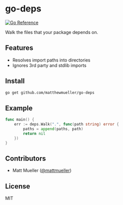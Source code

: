 # go-deps

[![Go Reference](https://pkg.go.dev/badge/github.com/matthewmueller/go-deps.svg)](https://pkg.go.dev/github.com/matthewmueller/go-deps)

Walk the files that your package depends on.

## Features

- Resolves import paths into directories
- Ignores 3rd party and stdlib imports

## Install

```sh
go get github.com/matthewmueller/go-deps
```

## Example

```go
func main() {
	err := deps.Walk(".", func(path string) error {
		paths = append(paths, path)
		return nil
	})
}
```

## Contributors

- Matt Mueller ([@mattmueller](https://twitter.com/mattmueller))

## License

MIT
